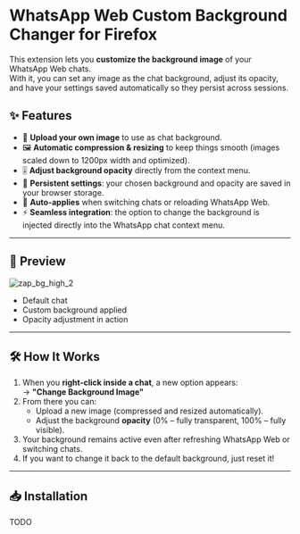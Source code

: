 # WhatsApp Web Custom Background Changer for Firefox

This extension lets you **customize the background image** of your WhatsApp Web chats.  
With it, you can set any image as the chat background, adjust its opacity, and have your settings saved automatically so they persist across sessions.

## ✨ Features

- 📂 **Upload your own image** to use as chat background.
- 🖼️ **Automatic compression & resizing** to keep things smooth (images scaled down to 1200px width and optimized).
- 🎚️ **Adjust background opacity** directly from the context menu.
- 💾 **Persistent settings**: your chosen background and opacity are saved in your browser storage.
- 🔄 **Auto-applies** when switching chats or reloading WhatsApp Web.
- ⚡ **Seamless integration**: the option to change the background is injected directly into the WhatsApp chat context menu.

---

## 📸 Preview

![zap_bg_high_2](https://github.com/user-attachments/assets/fa3329fe-e6ed-4c63-9232-5c3172a3e47c)


- Default chat
- Custom background applied
- Opacity adjustment in action

---

## 🛠️ How It Works

1. When you **right-click inside a chat**, a new option appears:  
   → **"Change Background Image"**
2. From there you can:
   - Upload a new image (compressed and resized automatically).
   - Adjust the background **opacity** (0% – fully transparent, 100% – fully visible).
3. Your background remains active even after refreshing WhatsApp Web or switching chats.
4. If you want to change it back to the default background, just reset it!

---

## 📥 Installation

TODO
